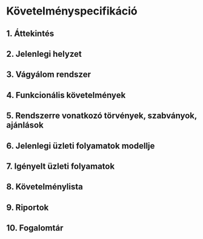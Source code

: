 # Követelményspecifikáció

## 1. Áttekintés



## 2. Jelenlegi helyzet



## 3. Vágyálom rendszer



## 4. Funkcionális követelmények



## 5. Rendszerre vonatkozó törvények, szabványok, ajánlások



## 6. Jelenlegi üzleti folyamatok modellje



## 7. Igényelt üzleti folyamatok



## 8. Követelménylista



## 9. Riportok



## 10. Fogalomtár


